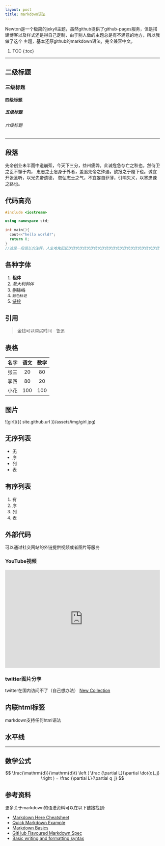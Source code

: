 ```yaml
---
layout: post
title: markdown语法
---
```


Newton是一个极简的jekyll主题，虽然github提供了github-pages服务，但是搭建博客以及样式还是得自己定制，由于别人做的主题总是有不满意的地方，所以我做了这个
主题，基本还原github的markdown语法，完全兼容中文。

1. TOC
{:toc}

---

<h2> 二级标题 </h2>
<h3> 三级标题 </h3>
<h4> 四级标题 </h4>
<h5> 五级标题 </h5>
<h6> 六级标题 </h6>

---

## 段落
先帝创业未半而中道崩殂，今天下三分，益州疲弊，此诚危急存亡之秋也。然侍卫之臣不懈于内，
忠志之士忘身于外者，盖追先帝之殊遇，欲报之于陛下也。诚宜开张圣听，以光先帝遗德，
恢弘志士之气，不宜妄自菲薄，引喻失义，以塞忠谏之路也。

## 代码高亮

``` c++
#include <iostream>

using namespace std;

int main(){
  cout<<"hello world!";
  return 0;
}
//这是一段很长的注释，人生难免起起伏伏伏伏伏伏伏伏伏伏伏伏伏伏伏伏伏伏伏伏伏伏伏伏伏伏伏伏伏伏伏伏伏伏伏伏伏伏伏伏伏伏伏伏
```

## 各种字体
1. **粗体**
2. *意大利斜体*
3. ~~删除线~~
4. `颜色标记`
5. [链接](https://github.com/doublesand)

## 引用
> 金钱可以购买时间 - 鲁迅

## 表格

名字       | 语文         | 数学               
:---------: | :----------: | :-----------:
张三       | 20           | 80   
李四       | 80           | 20
小花       | 100          | 100

## 图片
![girl]({{ site.github.url }}/assets/img/girl.jpg)

## 无序列表
- 无
- 序
- 列
- 表

## 有序列表
1. 有
2. 序
3. 列
4. 表

## 外部代码
可以通过社交网站的外链提供视频或者图片等服务

### YouTube视频
<iframe width="100%" height="320" src="https://www.youtube.com/embed/mthtn1X4eUY" frameborder="0" allowfullscreen></iframe>

### twitter图片分享
twitter在国内访问不了（自己想办法）
<a class="twitter-grid" data-partner="tweetdeck" href="https://twitter.com/paululele/timelines/755079130027352064">New Collection</a> <script async src="//platform.twitter.com/widgets.js" charset="utf-8"></script>

## 内联html标签
markdown支持任何html语法

## 水平线
----

## 数学公式

$$ 
	\frac{\mathrm{d}}{\mathrm{d}t} \left ( \frac {\partial  L}{\partial \dot{q}_j} \right ) =  \frac {\partial L}{\partial q_j} 
$$


## 参考资料
更多关于markdown的语法资料可以在以下链接找到:

- [Markdown Here Cheatsheet](https://github.com/adam-p/markdown-here/wiki/Markdown-Here-Cheatsheet#code)
- [Quick Markdown Example](http://www.unexpected-vortices.com/sw/rippledoc/quick-markdown-example.html)
- [Markdown Basics](https://daringfireball.net/projects/markdown/basics)
- [GitHub Flavoured Markdown Spec](https://github.github.com/gfm/)
- [Basic writing and formatting syntax](https://help.github.com/articles/basic-writing-and-formatting-syntax/#lists)